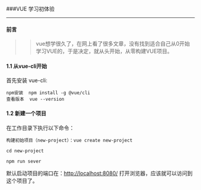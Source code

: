 ###VUE 学习初体验
***
####  前言
>> vue想学很久了，在网上看了很多文章，没有找到适合自己从0开始学习VUE的，于是决定，就从头开始，从零构建VUE项目。

#### 1.1 从vue-cli开始
首先安装 vue-cli:

```
npm安装  npm install -g @vue/cli     
查看版本  vue --version 
```
#### 1.2 新建一个项目

在工作目录下执行以下命令：

```
构建初始项目（new-project）：vue create new-project

cd new-project

npm run sever
```

默认启动项目的端口在：[http://localhost:8080/](http://localhost:8080/)
打开浏览器，应该就可以访问到这个项目了。




